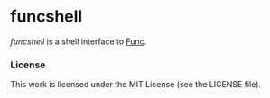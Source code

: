 funcshell
=========

_funcshell_ is a shell interface to [Func](https://fedorahosted.org/func/).

### License

This work is licensed under the MIT License (see the LICENSE file).

